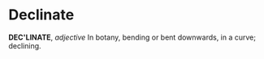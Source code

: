 # Declinate

**DEC'LINATE**, _adjective_ In botany, bending or bent downwards, in a curve; declining.